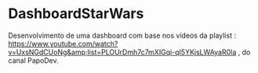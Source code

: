# DashboardStarWars
Desenvolvimento de uma dashboard com base nos vídeos da playlist : https://www.youtube.com/watch?v=UxsNGdCUoNg&amp;list=PLOUrDmh7c7mXIGqi-qI5YKjsLWAyaR0la , do canal PapoDev.
